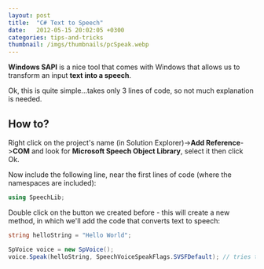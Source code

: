 ```yaml
---
layout: post
title:  "C# Text to Speech"
date:   2012-05-15 20:02:05 +0300
categories: tips-and-tricks
thumbnail: /imgs/thumbnails/pcSpeak.webp
---
```


**Windows SAPI** is a nice tool that comes with Windows that allows us to transform an input **text into a speech**.

Ok, this is quite simple...takes only 3 lines of code, so not much explanation is needed.

## How to?

Right click on the project's name (in Solution Explorer)->**Add Reference**->**COM** and look for **Microsoft Speech Object Library**, select it then click Ok.

Now include the following line, near the first lines of code (where the namespaces are included):

```csharp
using SpeechLib;
```

Double click on the button we created before - this will create a new method, in which we'll add the code that converts text to speech:

```csharp
string helloString = "Hello World";

SpVoice voice = new SpVoice();
voice.Speak(helloString, SpeechVoiceSpeakFlags.SVSFDefault); // tries to spell "Hello World"
```